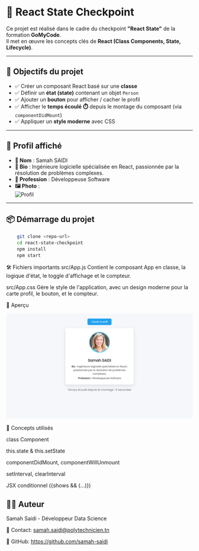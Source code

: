 # 🚀 React State Checkpoint

Ce projet est réalisé dans le cadre du checkpoint **"React State"** de la formation **GoMyCode**.  
Il met en œuvre les concepts clés de **React (Class Components, State, Lifecycle)**.

---

## 🎯 Objectifs du projet

- ✅ Créer un composant React basé sur une **classe**
- ✅ Définir un **état (state)** contenant un objet `Person`
- ✅ Ajouter un **bouton** pour afficher / cacher le profil
- ✅ Afficher le **temps écoulé ⏱️** depuis le montage du composant (via `componentDidMount`)
- ✅ Appliquer un **style moderne** avec CSS

---

## 👤 Profil affiché

- **👩 Nom** : Samah SAIDI  
- **🧠 Bio** : Ingénieure logicielle spécialisée en React, passionnée par la résolution de problèmes complexes.  
- **💼 Profession** : Développeuse Software  
- **🖼️ Photo** :  
  ![Profil](https://randomuser.me/api/portraits/women/65.jpg)

---

## 📦 Démarrage du projet

```bash
    git clone <repo-url>
    cd react-state-checkpoint
    npm install
    npm start
```

🛠️ Fichiers importants
src/App.js
Contient le composant App en classe, la logique d'état, le toggle d'affichage et le compteur.

src/App.css
Gère le style de l'application, avec un design moderne pour la carte profil, le bouton, et le compteur.

📸 Aperçu

![Aperçu ](./src/result.png) 

🧠 Concepts utilisés

class Component

this.state & this.setState

componentDidMount, componentWillUnmount

setInterval, clearInterval

JSX conditionnel ({shows && (...)})

## 👩‍💻 Auteur

Samah Saidi - Développeur Data Science

📧 Contact: samah.saidi@polytechnicien.tn

🔗 GitHub: https://github.com/samah-saidi
